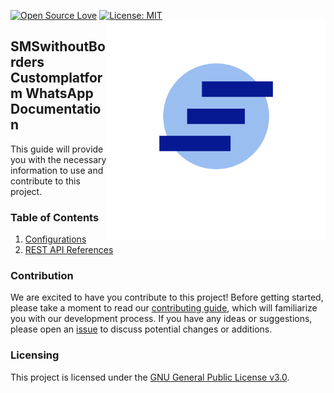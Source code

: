 [![Open Source Love](https://badges.frapsoft.com/os/v1/open-source.svg?v=103)](https://github.com/ellerbrock/open-source-badges/)
[![License: MIT](https://img.shields.io/badge/License-GPLv3-green.svg)](https://opensource.org/licenses/gpl-3-0)
<img src="https://github.com/smswithoutborders/SMSWithoutBorders-Resources/raw/master/multimedia/img/swob_logo_icon.png" align="right" width="350px"/>

## SMSwithoutBorders Customplatform WhatsApp Documentation

This guide will provide you with the necessary information to use and contribute
to this project.

### Table of Contents

1. [Configurations](docs/configurations.md)
2. [REST API References](docs/api_versions.md)

### Contribution

We are excited to have you contribute to this project! Before getting started,
please take a moment to read our [contributing guide](docs/contributing.md),
which will familiarize you with our development process. If you have any ideas
or suggestions, please open an
[issue](https://github.com/smswithoutborders/SMSwithoutBorders-customplatform-WhatsApp/issues)
to discuss potential changes or additions.

### Licensing

This project is licensed under the [GNU General Public License v3.0](LICENSE).
